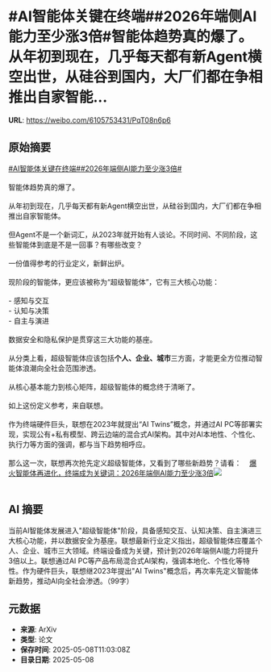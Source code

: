 # #AI智能体关键在终端##2026年端侧AI能力至少涨3倍#智能体趋势真的爆了。从年初到现在，几乎每天都有新Agent横空出世，从硅谷到国内，大厂们都在争相推出自家智能...

**URL**: https://weibo.com/6105753431/PqT08n6p6

## 原始摘要

<a href="https://m.weibo.cn/search?containerid=231522type%3D1%26t%3D10%26q%3D%23AI%E6%99%BA%E8%83%BD%E4%BD%93%E5%85%B3%E9%94%AE%E5%9C%A8%E7%BB%88%E7%AB%AF%23&amp;extparam=%23AI%E6%99%BA%E8%83%BD%E4%BD%93%E5%85%B3%E9%94%AE%E5%9C%A8%E7%BB%88%E7%AB%AF%23" data-hide=""><span class="surl-text">#AI智能体关键在终端#</span></a><a href="https://m.weibo.cn/search?containerid=231522type%3D1%26t%3D10%26q%3D%232026%E5%B9%B4%E7%AB%AF%E4%BE%A7AI%E8%83%BD%E5%8A%9B%E8%87%B3%E5%B0%91%E6%B6%A83%E5%80%8D%23&amp;extparam=%232026%E5%B9%B4%E7%AB%AF%E4%BE%A7AI%E8%83%BD%E5%8A%9B%E8%87%B3%E5%B0%91%E6%B6%A83%E5%80%8D%23" data-hide=""><span class="surl-text">#2026年端侧AI能力至少涨3倍#</span></a><br><br>智能体趋势真的爆了。<br><br>从年初到现在，几乎每天都有新Agent横空出世，从硅谷到国内，大厂们都在争相推出自家智能体。<br><br>但Agent不是一个新词汇，从2023年就开始有人谈论。不同时间、不同阶段，这些智能体到底是不是一回事？有哪些改变？<br><br>一份值得参考的行业定义，新鲜出炉。<br><br>现阶段的智能体，更应该被称为“超级智能体”，它有三大核心功能：<br><br>- 感知与交互<br>- 认知与决策<br>- 自主与演进<br><br>数据安全和隐私保护是贯穿这三大功能的基座。<br><br>从分类上看，超级智能体应该包括**个人、企业、城市**三方面，才能更全方位推动智能体浪潮向全社会范围渗透。<br><br>从核心基本能力到核心矩阵，超级智能体的概念终于清晰了。<br><br>如上这份定义参考，来自联想。<br><br>作为终端硬件巨头，联想在2023年就提出“AI Twins”概念，并通过AI PC等部署实现，实现公有+私有模型、跨云边端的混合式AI架构。其中对AI本地性、个性化、执行力等方面的强调，都与当下趋势相呼应。<br><br>那么这一次，联想再次抢先定义超级智能体，又看到了哪些新趋势？请看：<a href="https://weibo.cn/sinaurl?u=https%3A%2F%2Fmp.weixin.qq.com%2Fs%2FdWz3PXlAL7xzV9BjeZ_DRw" data-hide=""><span class="url-icon"><img style="width: 1rem;height: 1rem" src="https://h5.sinaimg.cn/upload/2015/09/25/3/timeline_card_small_web_default.png" referrerpolicy="no-referrer"></span><span class="surl-text">爆火智能体再进化，终端成为关键词：2026年端侧AI能力至少涨3倍</span></a><img style="" src="https://tvax2.sinaimg.cn/large/006Fd7o3gy1i187gduh9mj30so0k01d1.jpg" referrerpolicy="no-referrer"><br><br>

## AI 摘要

当前AI智能体发展进入"超级智能体"阶段，具备感知交互、认知决策、自主演进三大核心功能，并以数据安全为基座。联想最新行业定义指出，超级智能体应覆盖个人、企业、城市三大领域。终端设备成为关键，预计到2026年端侧AI能力将提升3倍以上。联想通过AI PC等产品布局混合式AI架构，强调本地化、个性化等特性。作为硬件巨头，联想继2023年提出"AI Twins"概念后，再次率先定义智能体新趋势，推动AI向全社会渗透。（99字）

## 元数据

- **来源**: ArXiv
- **类型**: 论文
- **保存时间**: 2025-05-08T11:03:08Z
- **目录日期**: 2025-05-08
